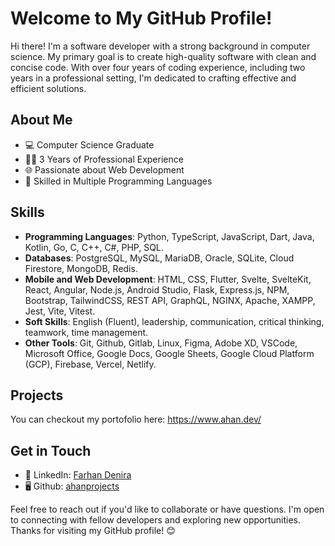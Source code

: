# Welcome to My GitHub Profile!

Hi there! I'm a software developer with a strong background in computer science. My primary goal is to create high-quality software with clean and concise code. With over four years of coding experience, including two years in a professional setting, I'm dedicated to crafting effective and efficient solutions. 

## About Me

- 💻 Computer Science Graduate
- 👨‍💼 3 Years of Professional Experience
- 🌐 Passionate about Web Development
- 🧰 Skilled in Multiple Programming Languages

## Skills

- **Programming Languages**: Python, TypeScript, JavaScript, Dart, Java, Kotlin, Go, C, C++, C#, PHP, SQL.
- **Databases**: PostgreSQL, MySQL, MariaDB, Oracle, SQLite, Cloud Firestore, MongoDB, Redis.
- **Mobile and Web Development**: HTML, CSS, Flutter, Svelte, SvelteKit, React, Angular, Node.js, Android Studio, Flask, Express.js, NPM, Bootstrap, TailwindCSS,  REST API, GraphQL, NGINX, Apache, XAMPP, Jest, Vite, Vitest.
- **Soft Skills**: English (Fluent), leadership, communication, critical thinking, teamwork, time management.
- **Other Tools**: Git, Github, Gitlab, Linux, Figma, Adobe XD, VSCode, Microsoft Office, Google Docs, Google Sheets, Google Cloud Platform (GCP), Firebase, Vercel, Netlify.

## Projects
You can checkout my portofolio here: https://www.ahan.dev/

## Get in Touch

- 💼 LinkedIn: [Farhan Denira](https://www.linkedin.com/in/farhandenira/)
- 🖥️ Github: [ahanprojects](https://github.com/ahanprojects/)

Feel free to reach out if you'd like to collaborate or have questions. I'm open to connecting with fellow developers and exploring new opportunities. Thanks for visiting my GitHub profile! 😊
